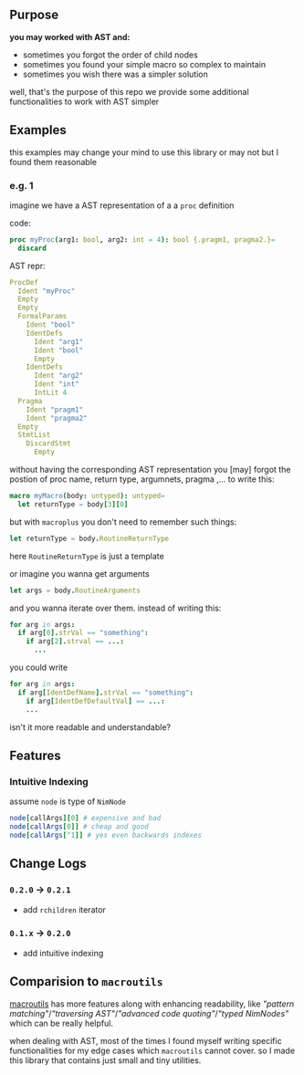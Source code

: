 ## Purpose
**you may worked with AST and:**
 - sometimes you forgot the order of child nodes
 - sometimes you found your simple macro so complex to maintain
 - sometimes you wish there was a simpler solution

well, that's the purpose of this repo
we provide some additional functionalities to work with AST simpler

## Examples
this examples may change your mind to use this library or may not
but I found them reasonable


### e.g. 1
imagine we have a AST representation of a a `proc` definition

code:
```nim
proc myProc(arg1: bool, arg2: int = 4): bool {.pragm1, pragma2.}=
  discard
```
AST repr:
```nim
ProcDef
  Ident "myProc"
  Empty
  Empty
  FormalParams
    Ident "bool"
    IdentDefs
      Ident "arg1"
      Ident "bool"
      Empty
    IdentDefs
      Ident "arg2"
      Ident "int"
      IntLit 4
  Pragma
    Ident "pragm1"
    Ident "pragma2"
  Empty
  StmtList
    DiscardStmt
      Empty
```

without having the corresponding AST representation you [may] forgot the postion of proc name, return type, argumnets, pragma ,... to write this:

```nim
macro myMacro(body: untyped): untyped=
  let returnType = body[3][0]

```

but with `macroplus` you don't need to remember such things:
```nim
let returnType = body.RoutineReturnType
```
here `RoutineReturnType` is just a template


or imagine you wanna get arguments
```nim
let args = body.RoutineArguments
```
and  you wanna iterate over them. instead of writing this:
```nim
for arg in args:
  if arg[0].strVal == "something":
    if arg[2].strval == ...:
      ...
```
you could write
```nim
for arg in args:
  if arg[IdentDefName].strVal == "something":
    if arg[IdentDefDefaultVal] == ...:
    ...
```

isn't it more readable and understandable?


## Features
### Intuitive Indexing
assume `node` is type of `NimNode`
```nim
node[callArgs][0] # expensive and bad
node[callArgs[0]] # cheap and good
node[callArgs[^1]] # yes even backwards indexes
```

## Change Logs
### `0.2.0` -> `0.2.1`
* add `rchildren` iterator

### `0.1.x` -> `0.2.0`
* add intuitive indexing

## Comparision to `macroutils`
[macroutils](https://github.com/PMunch/macroutils) has more features along with enhancing readability, like *"pattern matching"*/*"traversing AST"*/*"advanced code quoting"*/*"typed NimNodes"* which can be really helpful.

when dealing with AST, most of the times I found myself writing specific functionalities for my edge cases which `macroutils` cannot cover. so I made this library that contains just small and tiny utilities.